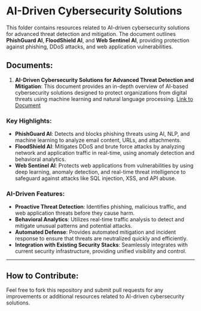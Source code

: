 # AI-Driven Cybersecurity Solutions

This folder contains resources related to AI-driven cybersecurity solutions for advanced threat detection and mitigation. The document outlines **PhishGuard AI**, **FloodShield AI**, and **Web Sentinel AI**, providing protection against phishing, DDoS attacks, and web application vulnerabilities.

## Documents:
1. **AI-Driven Cybersecurity Solutions for Advanced Threat Detection and Mitigation**: This document provides an in-depth overview of AI-based cybersecurity solutions designed to protect organizations from digital threats using machine learning and natural language processing. [Link to Document](AI-Cybersecurity/AI-Driven-Cybersecurity-Solutions.pdf)

### Key Highlights:
- **PhishGuard AI**: Detects and blocks phishing threats using AI, NLP, and machine learning to analyze email content, URLs, and attachments.
- **FloodShield AI**: Mitigates DDoS and brute force attacks by analyzing network and application traffic in real-time, using anomaly detection and behavioral analytics.
- **Web Sentinel AI**: Protects web applications from vulnerabilities by using deep learning, anomaly detection, and real-time threat intelligence to safeguard against attacks like SQL injection, XSS, and API abuse.

### AI-Driven Features:
- **Proactive Threat Detection**: Identifies phishing, malicious traffic, and web application threats before they cause harm.
- **Behavioral Analytics**: Utilizes real-time traffic analysis to detect and mitigate unusual patterns and potential attacks.
- **Automated Defense**: Provides automated mitigation and incident response to ensure that threats are neutralized quickly and efficiently.
- **Integration with Existing Security Stacks**: Seamlessly integrates with current security infrastructure, providing unified visibility and control.

---

## How to Contribute:
Feel free to fork this repository and submit pull requests for any improvements or additional resources related to AI-driven cybersecurity solutions.


